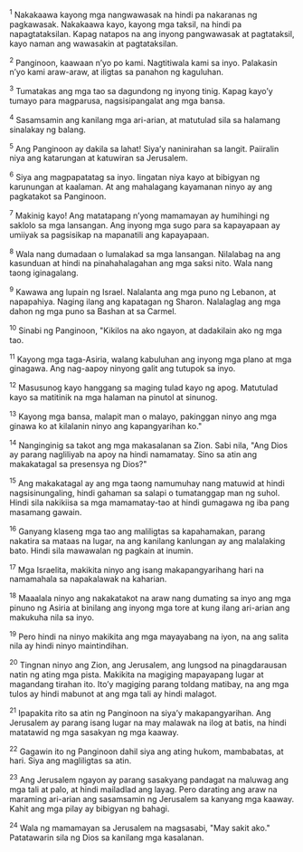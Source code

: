 <sup>1</sup>
Nakakaawa kayong mga nangwawasak na hindi pa nakaranas ng pagkawasak. Nakakaawa kayo, kayong mga taksil, na hindi pa napagtataksilan. Kapag natapos na ang inyong pangwawasak at pagtataksil, kayo naman ang wawasakin at pagtataksilan. 

<sup>2</sup>
Panginoon, kaawaan nʼyo po kami. Nagtitiwala kami sa inyo. Palakasin nʼyo kami araw-araw, at iligtas sa panahon ng kaguluhan. 

<sup>3</sup>
Tumatakas ang mga tao sa dagundong ng inyong tinig. Kapag kayoʼy tumayo para magparusa, nagsisipangalat ang mga bansa. 

<sup>4</sup>
Sasamsamin ang kanilang mga ari-arian, at matutulad sila sa halamang sinalakay ng balang. 

<sup>5</sup>
Ang Panginoon ay dakila sa lahat! Siyaʼy naninirahan sa langit. Paiiralin niya ang katarungan at katuwiran sa Jerusalem. 

<sup>6</sup>
Siya ang magpapatatag sa inyo. Iingatan niya kayo at bibigyan ng karunungan at kaalaman. At ang mahalagang kayamanan ninyo ay ang pagkatakot sa Panginoon. 

<sup>7</sup>
Makinig kayo! Ang matatapang nʼyong mamamayan ay humihingi ng saklolo sa mga lansangan. Ang inyong mga sugo para sa kapayapaan ay umiiyak sa pagsisikap na mapanatili ang kapayapaan. 

<sup>8</sup>
Wala nang dumadaan o lumalakad sa mga lansangan. Nilalabag na ang kasunduan at hindi na pinahahalagahan ang mga saksi nito. Wala nang taong iginagalang. 

<sup>9</sup>
Kawawa ang lupain ng Israel. Nalalanta ang mga puno ng Lebanon, at napapahiya. Naging ilang ang kapatagan ng Sharon. Nalalaglag ang mga dahon ng mga puno sa Bashan at sa Carmel. 

<sup>10</sup>
Sinabi ng Panginoon, "Kikilos na ako ngayon, at dadakilain ako ng mga tao. 

<sup>11</sup>
Kayong mga taga-Asiria, walang kabuluhan ang inyong mga plano at mga ginagawa. Ang nag-aapoy ninyong galit ang tutupok sa inyo. 

<sup>12</sup>
Masusunog kayo hanggang sa maging tulad kayo ng apog. Matutulad kayo sa matitinik na mga halaman na pinutol at sinunog. 

<sup>13</sup>
Kayong mga bansa, malapit man o malayo, pakinggan ninyo ang mga ginawa ko at kilalanin ninyo ang kapangyarihan ko." 

<sup>14</sup>
Nanginginig sa takot ang mga makasalanan sa Zion. Sabi nila, "Ang Dios ay parang nagliliyab na apoy na hindi namamatay. Sino sa atin ang makakatagal sa presensya ng Dios?" 

<sup>15</sup>
Ang makakatagal ay ang mga taong namumuhay nang matuwid at hindi nagsisinungaling, hindi gahaman sa salapi o tumatanggap man ng suhol. Hindi sila nakikiisa sa mga mamamatay-tao at hindi gumagawa ng iba pang masamang gawain. 

<sup>16</sup>
Ganyang klaseng mga tao ang maliligtas sa kapahamakan, parang nakatira sa mataas na lugar, na ang kanilang kanlungan ay ang malalaking bato. Hindi sila mawawalan ng pagkain at inumin. 

<sup>17</sup>
Mga Israelita, makikita ninyo ang isang makapangyarihang hari na namamahala sa napakalawak na kaharian. 

<sup>18</sup>
Maaalala ninyo ang nakakatakot na araw nang dumating sa inyo ang mga pinuno ng Asiria at binilang ang inyong mga tore at kung ilang ari-arian ang makukuha nila sa inyo. 

<sup>19</sup>
Pero hindi na ninyo makikita ang mga mayayabang na iyon, na ang salita nila ay hindi ninyo maintindihan. 

<sup>20</sup>
Tingnan ninyo ang Zion, ang Jerusalem, ang lungsod na pinagdarausan natin ng ating mga pista. Makikita na magiging mapayapang lugar at magandang tirahan ito. Itoʼy magiging parang toldang matibay, na ang mga tulos ay hindi mabunot at ang mga tali ay hindi malagot. 

<sup>21</sup>
Ipapakita rito sa atin ng Panginoon na siyaʼy makapangyarihan. Ang Jerusalem ay parang isang lugar na may malawak na ilog at batis, na hindi matatawid ng mga sasakyan ng mga kaaway. 

<sup>22</sup>
Gagawin ito ng Panginoon dahil siya ang ating hukom, mambabatas, at hari. Siya ang magliligtas sa atin. 

<sup>23</sup>
Ang Jerusalem ngayon ay parang sasakyang pandagat na maluwag ang mga tali at palo, at hindi mailadlad ang layag. Pero darating ang araw na maraming ari-arian ang sasamsamin ng Jerusalem sa kanyang mga kaaway. Kahit ang mga pilay ay bibigyan ng bahagi. 

<sup>24</sup>
Wala ng mamamayan sa Jerusalem na magsasabi, "May sakit ako." Patatawarin sila ng Dios sa kanilang mga kasalanan.